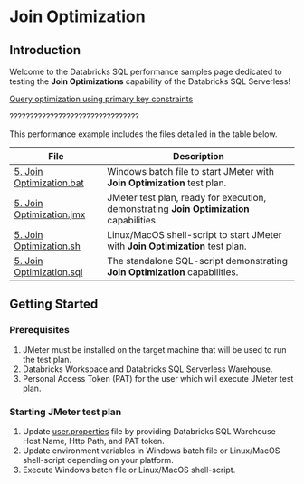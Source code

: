# Join Optimization

## Introduction
Welcome to the Databricks SQL performance samples page dedicated to testing the **Join Optimizations** capability of the Databricks SQL Serverless! 

[Query optimization using primary key constraints](!https://learn.microsoft.com/en-us/azure/databricks/sql/user/queries/query-optimization-constraints)

????????????????????????????????

This performance example includes the files detailed in the table below.

File | Description
--- | --- |
[5. Join Optimization.bat](5.%20Join%20Optimization.bat) | Windows batch file to start JMeter with **Join Optimization** test plan. 
[5. Join Optimization.jmx](5.%20Join%20Optimization.jmx) | JMeter test plan, ready for execution, demonstrating **Join Optimization** capabilities.
[5. Join Optimization.sh](5.%20Join%20Optimization.sh)   | Linux/MacOS shell-script to start JMeter with **Join Optimization** test plan.
[5. Join Optimization.sql](5.%20Join%20Optimization.sql) | The standalone SQL-script demonstrating **Join Optimization** capabilities.


## Getting Started
### Prerequisites
1. JMeter must be installed on the target machine that will be used to run the test plan.
2. Databricks Workspace and Databricks SQL Serverless Warehouse.
3. Personal Access Token (PAT) for the user which will execute JMeter test plan.

### Starting JMeter test plan
1. Update [user.properties](../user.properties) file by providing Databricks SQL Warehouse Host Name, Http Path, and PAT token.
2. Update environment variables in Windows batch file or Linux/MacOS shell-script depending on your platform.
3. Execute Windows batch file or Linux/MacOS shell-script.

